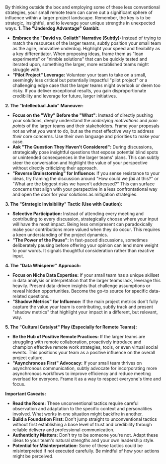 

By thinking outside the box and employing some of these less conventional strategies, your small remote team can carve out a significant sphere of influence within a larger project landscape. Remember, the key is to be strategic, insightful, and to leverage your unique strengths in unexpected ways.
**1\. The "Underdog Advantage" Gambit:**

*   **Embrace the "David vs. Goliath" Narrative (Subtly):** Instead of trying to match the resources of the larger teams, subtly position your small team as the agile, innovative underdog. Highlight your speed and flexibility as a key differentiator. When proposing ideas, frame them as "lean experiments" or "nimble solutions" that can be quickly tested and iterated upon, something the larger, more established teams might struggle with.
*   **"Pilot Project" Leverage:** Volunteer your team to take on a small, seemingly less critical but potentially impactful "pilot project" or a challenging edge case that the larger teams might overlook or deem too risky. If you deliver exceptional results, you gain disproportionate credibility and leverage for future, larger initiatives.

**2\. The "Intellectual Judo" Maneuver:**

*   **Focus on the "Why" Before the "What":** Instead of directly pushing your solutions, deeply understand the _underlying motivations_ and _pain points_ of the larger teams and their stakeholders. Frame your proposals not as what _you_ want to do, but as the most effective way to address _their_ core concerns. Use their own language and priorities to make your case.
*   **Ask "The Question They Haven't Considered":** During discussions, strategically pose insightful questions that expose potential blind spots or unintended consequences in the larger teams' plans. This can subtly steer the conversation and highlight the value of your perspective without directly criticizing their approach.
*   **"Reverse Brainstorming" for Influence:** If you sense resistance to your ideas, try framing the discussion around "How could we _fail_ at this?" or "What are the biggest risks we haven't addressed?" This can surface concerns that align with your perspective in a less confrontational way and open the door for your solutions as mitigation strategies.

**3\. The "Strategic Invisibility" Tactic (Use with Caution):**

*   **Selective Participation:** Instead of attending every meeting and contributing to every discussion, strategically choose where your input will have the most impact. Being less omnipresent can paradoxically make your contributions more valued when they do occur. This requires a keen understanding of the project dynamics.
*   **"The Power of the Pause":** In fast-paced discussions, sometimes deliberately pausing before offering your opinion can lend more weight to your words. It signals thoughtful consideration rather than reactive input.

**4\. The "Data Whisperer" Approach:**

*   **Focus on Niche Data Expertise:** If your small team has a unique skillset in data analysis or interpretation that the larger teams lack, leverage this heavily. Present data-driven insights that challenge assumptions or reveal hidden opportunities. Become the go-to source for specific data-related questions.
*   **"Shadow Metrics" for Influence:** If the main project metrics don't fully capture the value your team is contributing, subtly track and present "shadow metrics" that highlight your impact in a different, but relevant, way.

**5\. The "Cultural Catalyst" Play (Especially for Remote Teams):**

*   **Be the Hub of Positive Remote Practices:** If the larger teams are struggling with remote collaboration, proactively introduce and champion effective remote work strategies, tools, or even virtual social events. This positions your team as a positive influence on the overall project culture.
*   **"Asynchronous First" Advocacy:** If your small team thrives on asynchronous communication, subtly advocate for incorporating more asynchronous workflows to improve efficiency and reduce meeting overload for everyone. Frame it as a way to respect everyone's time and focus.

**Important Caveats:**

*   **Read the Room:** These unconventional tactics require careful observation and adaptation to the specific context and personalities involved. What works in one situation might backfire in another.
*   **Build a Foundation First:** Don't jump straight to unconventional tactics without first establishing a base level of trust and credibility through reliable delivery and professional communication.
*   **Authenticity Matters:** Don't try to be someone you're not. Adapt these ideas to your team's natural strengths and your own leadership style.
*   **Potential for Misinterpretation:** Some of these tactics could be misinterpreted if not executed carefully. Be mindful of how your actions might be perceived.
